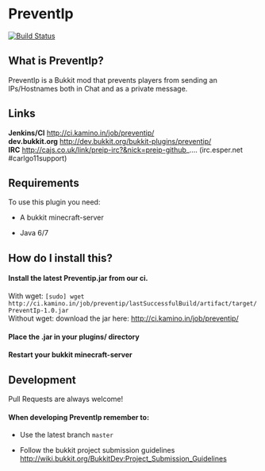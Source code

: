 PreventIp
=========
[![Build Status](https://travis-ci.org/Carlgo11/PreventIp.png?branch=master)](https://travis-ci.org/Carlgo11/PreventIp)
## What is PreventIp?

PreventIp is a Bukkit mod that prevents players from sending an IPs/Hostnames both in Chat and as a private message.<br>

## Links

**Jenkins/CI** http://ci.kamino.in/job/preventip/<br>
**dev.bukkit.org** http://dev.bukkit.org/bukkit-plugins/preventip/<br>
**IRC** http://cajs.co.uk/link/preip-irc?&nick=preip-github_.... (irc.esper.net #carlgo11support)<br>

## Requirements

To use this plugin you need:

* A bukkit minecraft-server

* Java 6/7

## How do I install this?

#### Install the latest Preventip.jar from our ci.<br>

With wget: `[sudo] wget http://ci.kamino.in/job/preventip/lastSuccessfulBuild/artifact/target/PreventIp-1.0.jar` <br>
Without wget: download the jar here: http://ci.kamino.in/job/preventip/<br>

#### Place the .jar in your plugins/ directory

#### Restart your bukkit minecraft-server

## Development

Pull Requests are always welcome!

#### When developing PreventIp remember to:

* Use the latest branch `master`

* Follow the bukkit project submission guidelines http://wiki.bukkit.org/BukkitDev:Project_Submission_Guidelines
